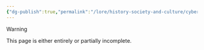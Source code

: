 ```yaml
---
{"dg-publish":true,"permalink":"/lore/history-society-and-culture/cybertronian-unification/","noteIcon":"default"}
---
```

  
>[!warning] 
>This page is either entirely or partially incomplete. 

